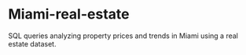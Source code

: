 # Miami-real-estate
SQL queries analyzing property prices and trends in Miami using a real estate dataset.
